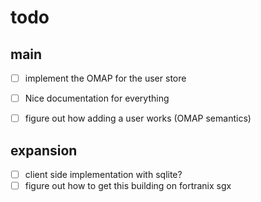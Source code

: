 # todo

## main
-[ ] implement the OMAP for the user store
-[ ] Nice documentation for everything
-[ ] figure out how adding a user works (OMAP semantics)


## expansion
-[ ] client side implementation with sqlite?
-[ ] figure out how to get this building on fortranix sgx
